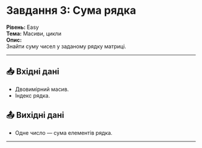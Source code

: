 # Завдання 3: Сума рядка
**Рівень:** Easy  
**Тема:** Масиви, цикли  
**Опис:**  
Знайти суму чисел у заданому рядку матриці.

---
## 📥 Вхідні дані
- Двовимірний масив.  
- Індекс рядка.

## 📤 Вихідні дані
- Одне число — сума елементів рядка.

---